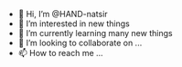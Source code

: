 - 👋 Hi, I’m @HAND-natsir
- 👀 I’m interested in new things
- 🌱 I’m currently learning many new things
- 💞️ I’m looking to collaborate on ...
- 📫 How to reach me ...

<!---
natsir-frgr/natsir-frgr is a ✨ special ✨ repository because its `README.md` (this file) appears on your GitHub profile.
You can click the Preview link to take a look at your changes.
--->
